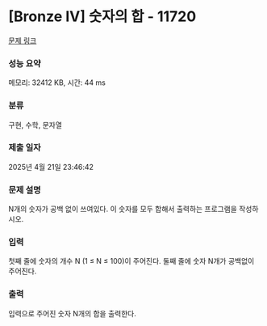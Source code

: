 # [Bronze IV] 숫자의 합 - 11720 

[문제 링크](https://www.acmicpc.net/problem/11720) 

### 성능 요약

메모리: 32412 KB, 시간: 44 ms

### 분류

구현, 수학, 문자열

### 제출 일자

2025년 4월 21일 23:46:42

### 문제 설명

<p>N개의 숫자가 공백 없이 쓰여있다. 이 숫자를 모두 합해서 출력하는 프로그램을 작성하시오.</p>

### 입력 

 <p>첫째 줄에 숫자의 개수 N (1 ≤ N ≤ 100)이 주어진다. 둘째 줄에 숫자 N개가 공백없이 주어진다.</p>

### 출력 

 <p>입력으로 주어진 숫자 N개의 합을 출력한다.</p>


